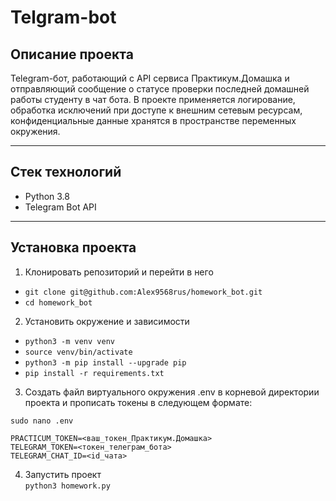 #  Telgram-bot

## Описание проекта  

Telegram-бот, работающий с API сервиса Практикум.Домашка и отправляющий сообщение о статусе проверки последней домашней работы студенту в чат бота. В проекте применяется логирование, обработка исключений при доступе к внешним сетевым ресурсам, конфиденциальные данные хранятся в пространстве переменных окружения.

-----
## Стек технологий

* Python 3.8
* Telegram Bot API

-----
## Установка проекта

1. Клонировать репозиторий и перейти в него
* `git clone git@github.com:Alex9568rus/homework_bot.git`
* `cd homework_bot`

2. Установить окружение и зависимости
* `python3 -m venv venv`
* `source venv/bin/activate`
* `python3 -m pip install --upgrade pip`
* `pip install -r requirements.txt`

3. Создать файл виртуального окружения .env в корневой директории проекта и прописать токены в следующем формате:
  ```
  sudo nano .env
  
  PRACTICUM_TOKEN=<ваш_токен_Практикум.Домашка>
  TELEGRAM_TOKEN=<токен_телеграм_бота>
  TELEGRAM_CHAT_ID=<id_чата>
  ```
4. Запустить проект  
`python3 homework.py`
